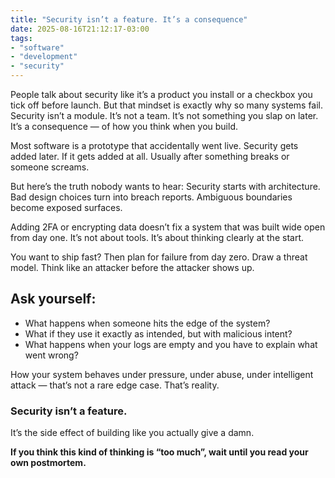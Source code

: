```yaml
---
title: "Security isn’t a feature. It’s a consequence"
date: 2025-08-16T21:12:17-03:00
tags:
- "software"
- "development"
- "security"
---
```


People talk about security like it’s a product you install or a checkbox you tick off before launch. But that mindset is exactly why so many systems fail. Security isn’t a module. It’s not a team. It’s not something you slap on later. It’s a consequence — of how you think when you build.

Most software is a prototype that accidentally went live.
Security gets added later. If it gets added at all. Usually after something breaks or someone screams.

But here’s the truth nobody wants to hear:
Security starts with architecture.
Bad design choices turn into breach reports.
Ambiguous boundaries become exposed surfaces.

Adding 2FA or encrypting data doesn’t fix a system that was built wide open from day one.
It’s not about tools. It’s about thinking clearly at the start.

You want to ship fast?
Then plan for failure from day zero.
Draw a threat model. Think like an attacker before the attacker shows up.

## Ask yourself:
* What happens when someone hits the edge of the system?
* What if they use it exactly as intended, but with malicious intent?
* What happens when your logs are empty and you have to explain what went wrong?

How your system behaves under pressure, under abuse, under intelligent attack — that’s not a rare edge case.
That’s reality.

### Security isn’t a feature.

It’s the side effect of building like you actually give a damn.

**If you think this kind of thinking is “too much”, wait until you read your own postmortem.**